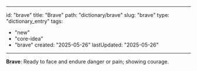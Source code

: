 
---
id: "brave"
title: "Brave"
path: "dictionary/brave"
slug: "brave"
type: "dictionary_entry"
tags:
  - "new"
  - "core-idea"
  - "brave"
created: "2025-05-26"
lastUpdated: "2025-05-26"
---

**Brave**: Ready to face and endure danger or pain; showing courage.
